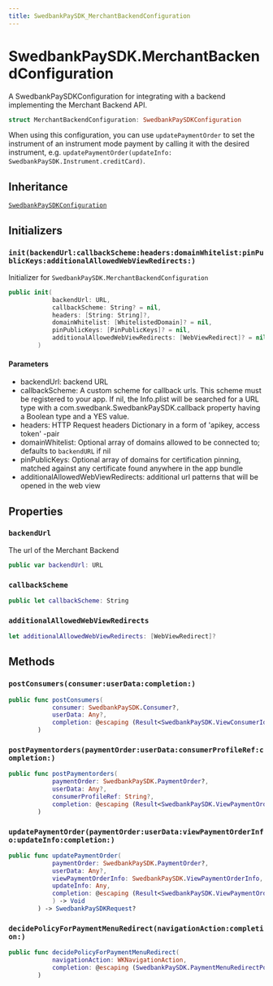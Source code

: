 ```yaml
---
title: SwedbankPaySDK_MerchantBackendConfiguration
---
```

# SwedbankPaySDK.MerchantBackendConfiguration

A SwedbankPaySDKConfiguration for integrating with a backend
implementing the Merchant Backend API.

``` swift
struct MerchantBackendConfiguration: SwedbankPaySDKConfiguration 
```

When using this configuration, you can use `updatePaymentOrder`
to set the instrument of an instrument mode payment by calling
it with the desired instrument,
e.g. `updatePaymentOrder(updateInfo: SwedbankPaySDK.Instrument.creditCard)`.

## Inheritance

[`SwedbankPaySDKConfiguration`](SwedbankPaySDKConfiguration)

## Initializers

### `init(backendUrl:callbackScheme:headers:domainWhitelist:pinPublicKeys:additionalAllowedWebViewRedirects:)`

Initializer for `SwedbankPaySDK.MerchantBackendConfiguration`

``` swift
public init(
            backendUrl: URL,
            callbackScheme: String? = nil,
            headers: [String: String]?,
            domainWhitelist: [WhitelistedDomain]? = nil,
            pinPublicKeys: [PinPublicKeys]? = nil,
            additionalAllowedWebViewRedirects: [WebViewRedirect]? = nil
        ) 
```

#### Parameters

  - backendUrl: backend URL
  - callbackScheme: A custom scheme for callback urls. This scheme must be registered to your app. If nil, the Info.plist will be searched for a URL type with a com.swedbank.SwedbankPaySDK.callback property having a Boolean type and a YES value.
  - headers: HTTP Request headers Dictionary in a form of 'apikey, access token' -pair
  - domainWhitelist: Optional array of domains allowed to be connected to; defaults to `backendURL` if nil
  - pinPublicKeys: Optional array of domains for certification pinning, matched against any certificate found anywhere in the app bundle
  - additionalAllowedWebViewRedirects: additional url patterns that will be opened in the web view

## Properties

### `backendUrl`

The url of the Merchant Backend

``` swift
public var backendUrl: URL 
```

### `callbackScheme`

``` swift
public let callbackScheme: String
```

### `additionalAllowedWebViewRedirects`

``` swift
let additionalAllowedWebViewRedirects: [WebViewRedirect]?
```

## Methods

### `postConsumers(consumer:userData:completion:)`

``` swift
public func postConsumers(
            consumer: SwedbankPaySDK.Consumer?,
            userData: Any?,
            completion: @escaping (Result<SwedbankPaySDK.ViewConsumerIdentificationInfo, Error>) -> Void
        ) 
```

### `postPaymentorders(paymentOrder:userData:consumerProfileRef:completion:)`

``` swift
public func postPaymentorders(
            paymentOrder: SwedbankPaySDK.PaymentOrder?,
            userData: Any?,
            consumerProfileRef: String?,
            completion: @escaping (Result<SwedbankPaySDK.ViewPaymentOrderInfo, Error>) -> Void
        ) 
```

### `updatePaymentOrder(paymentOrder:userData:viewPaymentOrderInfo:updateInfo:completion:)`

``` swift
public func updatePaymentOrder(
            paymentOrder: SwedbankPaySDK.PaymentOrder?,
            userData: Any?,
            viewPaymentOrderInfo: SwedbankPaySDK.ViewPaymentOrderInfo,
            updateInfo: Any,
            completion: @escaping (Result<SwedbankPaySDK.ViewPaymentOrderInfo, Error>
            ) -> Void
        ) -> SwedbankPaySDKRequest? 
```

### `decidePolicyForPaymentMenuRedirect(navigationAction:completion:)`

``` swift
public func decidePolicyForPaymentMenuRedirect(
            navigationAction: WKNavigationAction,
            completion: @escaping (SwedbankPaySDK.PaymentMenuRedirectPolicy) -> Void
        ) 
```
